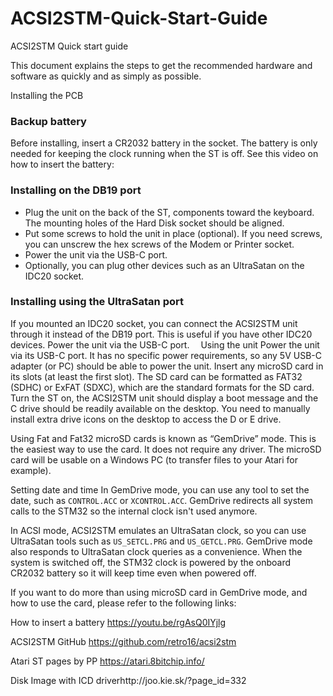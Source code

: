 # ACSI2STM-Quick-Start-Guide
ACSI2STM Quick start guide

This document explains the steps to get the recommended hardware and software as quickly and as simply as possible.
 
Installing the PCB
### Backup battery
Before installing, insert a CR2032 battery in the socket. The battery is only needed for keeping the clock running when the ST is off.
See this video on how to insert the battery: 
 
### Installing on the DB19 port
* Plug the unit on the back of the ST, components toward the keyboard.  The mounting holes of the Hard Disk socket should be aligned.
* Put some screws to hold the unit in place (optional).  If you need screws, you can unscrew the hex screws of the Modem or Printer socket.
* Power the unit via the USB-C port.
* Optionally, you can plug other devices such as an UltraSatan on the IDC20  socket.
 
### Installing using the UltraSatan port
If you mounted an IDC20 socket, you can connect the ACSI2STM unit through it instead of the DB19 port. This is useful if you have other IDC20 devices.
Power the unit via the USB-C port. 
Using the unit
Power the unit via its USB-C port. It has no specific power requirements, so any 5V USB-C adapter (or PC) should be able to power the unit.
Insert any microSD card in its slots (at least the first slot). The SD card can be formatted as FAT32 (SDHC) or ExFAT (SDXC), which are the standard formats for the SD card.
Turn the ST on, the ACSI2STM unit should display a boot message and the C drive should be readily available on the desktop.
You need to manually install extra drive icons on the desktop to access the D or E drive.

Using Fat and Fat32 microSD cards is known as “GemDrive” mode. This is the easiest way to use the card. It does not require any driver. The microSD card will be usable on a Windows PC (to transfer files to your Atari for example).
 
Setting date and time
In GemDrive mode, you can use any tool to set the date, such as `CONTROL.ACC` or `XCONTROL.ACC`. GemDrive redirects all system calls to the STM32 so the internal clock isn't used anymore.
 
In ACSI mode, ACSI2STM emulates an UltraSatan clock, so you can use UltraSatan tools such as `US_SETCL.PRG` and `US_GETCL.PRG`. GemDrive mode also responds to UltraSatan clock queries as a convenience.
When the system is switched off, the STM32 clock is powered by the onboard CR2032 battery so it will keep time even when powered off.
 
If you want to do more than using microSD card in GemDrive mode, and how to use the card, please refer to the following links:

How to insert a battery https://youtu.be/rgAsQ0IYjlg

ACSI2STM GitHub https://github.com/retro16/acsi2stm

Atari ST pages by PP https://atari.8bitchip.info/

Disk Image with ICD driverhttp://joo.kie.sk/?page_id=332

 

